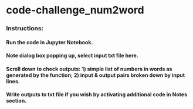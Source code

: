 # code-challenge_num2word
### Instructions:
#### Run the code in Jupyter Notebook.
#### Note dialog box popping up, select input txt file here.
#### Scroll down to check outputs: 1) simple list of numbers in words as generated by the function; 2) input & output pairs broken down by input lines.
#### Write outputs to txt file if you wish by activating additional code in Notes section.
